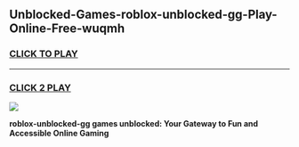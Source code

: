 
## Unblocked-Games-roblox-unblocked-gg-Play-Online-Free-wuqmh
<h3>
<a href="https://premium76.site?title=roblox-unblocked-gg&ref=26A">CLICK TO PLAY</a></h3>
<hr>

<h3>
<a href="https://premium76.site?title=roblox-unblocked-gg&ref=26A">CLICK 2 PLAY</a>
  
</h3>

<a href="https://premium76.site?title=roblox-unblocked-gg&ref=26A"><img src="https://clearcache.store/games.png"></a>


**roblox-unblocked-gg games unblocked: Your Gateway to Fun and Accessible Online Gaming**
